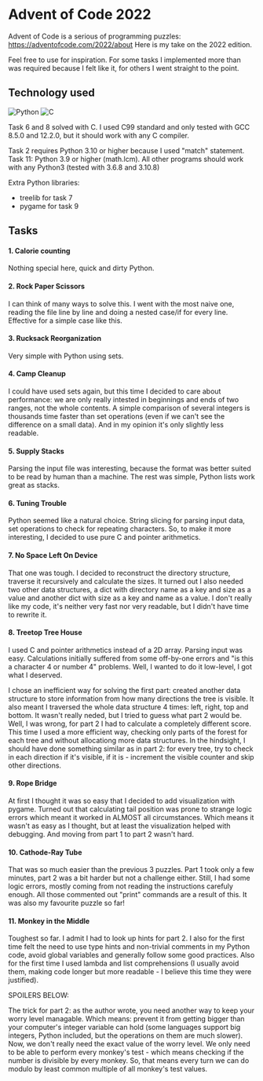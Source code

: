 # Advent of Code 2022

Advent of Code is a serious of programming puzzles: https://adventofcode.com/2022/about
Here is my take on the 2022 edition. 

Feel free to use for inspiration. For some tasks I implemented more than was
required because I felt like it, for others I went straight to the point.

## Technology used

![Python](https://img.shields.io/badge/python-%3E%3D3.10-blue) ![C](https://img.shields.io/badge/C-C99-green)

Task 6 and 8 solved with C. I used C99 standard and only tested with GCC 8.5.0 and 12.2.0, but it should work with any C compiler.

Task 2 requires Python 3.10 or higher because I used "match" statement. Task 11: Python 3.9 or higher (math.lcm).
All other programs should work with any Python3 (tested with 3.6.8 and 3.10.8)

Extra Python libraries:
* treelib for task 7
* pygame for task 9

## Tasks

#### 1. Calorie counting

Nothing special here, quick and dirty Python.

#### 2. Rock Paper Scissors

I can think of many ways to solve this. I went with the most naive one, reading the file line by line and doing a nested case/if for every line. Effective for a simple case like this.

#### 3. Rucksack Reorganization

Very simple with Python using sets.

#### 4. Camp Cleanup

I could have used sets again, but this time I decided to care about performance: we are only really intested in beginnings and ends of two ranges, not the whole contents.
A simple comparison of several integers is thousands time faster than set operations (even if we can't see the difference on a small data). And in my opinion it's only
slightly less readable.

#### 5. Supply Stacks

Parsing the input file was interesting, because the format was better suited to be read by human than a machine. The rest was simple, Python lists work great as stacks.

#### 6. Tuning Trouble

Python seemed like a natural choice. String slicing for parsing input data, set operations to check for repeating characters. So, to make it more interesting, I decided to use pure C and pointer arithmetics.

#### 7. No Space Left On Device

That one was tough. I decided to reconstruct the directory structure, traverse it recursively and calculate the sizes. It turned out I also needed two other data structures, a dict with directory name as a key and size as a value
and another dict with size as a key and name as a value. I don't really like my code, it's neither very fast nor very readable, but I didn't have time to rewrite it.

#### 8. Treetop Tree House

I used C and pointer arithmetics instead of a 2D array. Parsing input was easy. Calculations initially suffered from some off-by-one errors and "is this a character 4 or number 4" problems. Well, I wanted to do it low-level, I got what I deserved. 

I chose an inefficient way for solving the first part: created another data structure to store information from how many directions the tree is visible. It also meant I traversed the whole
data structure 4 times: left, right, top and bottom. It wasn't really neded, but I tried to guess what part 2 would be. Well, I was wrong, for part 2 I had to calculate a completely different
score. This time I used a more efficient way, checking only parts of the forest for each tree and without allocationg more data structures. In the hindsight, I should have done something
similar as in part 2: for every tree, try to check in each direction if it's visible, if it is - increment the visible counter and skip other directions.

#### 9. Rope Bridge

At first I thought it was so easy that I decided to add visualization with pygame. Turned out that calculating tail position was prone to strange logic errors which meant it worked in ALMOST all circumstances. Which means it wasn't as easy as I thought, but at least the visualization helped with debugging. And moving from part
1 to part 2 wasn't hard.

#### 10. Cathode-Ray Tube

That was so much easier than the previous 3 puzzles. Part 1 took only a few minutes, part 2 was a bit harder but not a challenge either. Still, I had
some logic errors, mostly coming from not reading the instructions carefuly enough. All those commented out "print" commands are a result of this.
It was also my favourite puzzle so far!

#### 11. Monkey in the Middle

Toughest so far. I admit I had to look up hints for part 2. I also for the first time felt the need to use type hints and non-trivial comments in my Python
code, avoid global variables and generally follow some good practices. Also for the first time I used lambda and list comprehensions (I usually avoid them,
making code longer but more readable - I believe this time they were justified).

SPOILERS BELOW:

The trick for part 2: as the author wrote, you need another way to keep your worry level managable. Which means: prevent it from getting bigger than your
computer's integer variable can hold (some languages support big integers, Python included, but the operations on them are much slower). Now, we don't
really need the exact value of the worry level. We only need to be able to perform every monkey's test - which means checking if the number is divisible
by every monkey. So, that means every turn we can do modulo by least common multiple of all monkey's test values.
